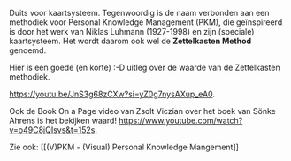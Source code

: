 Duits voor kaartsysteem. Tegenwoordig is de naam verbonden aan een methodiek voor Personal Knowledge Management (PKM), die geïnspireerd is door het werk van Niklas Luhmann (1927-1998) en zijn (speciale) kaartsysteem. Het wordt daarom ook wel de **Zettelkasten Method** genoemd. 

Hier is een goede (en korte) :-D uitleg over de waarde van de Zettelkasten methodiek.

https://youtu.be/JnS3g68zCXw?si=yZ0g7nysAXup_eA0.

Ook de Book On a Page video van Zsolt Viczian over het boek van Sönke Ahrens is het bekijken waard!  https://www.youtube.com/watch?v=o49C8jQIsvs&t=152s.

Zie ook: [[(V)PKM -  (Visual) Personal Knowledge Mangement]]
